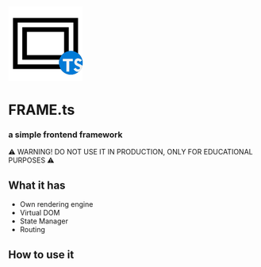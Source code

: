 ![Icon](frame_icon.png)

# FRAME.ts

### a simple frontend framework

⚠️ WARNING! DO NOT USE IT IN PRODUCTION, ONLY FOR EDUCATIONAL PURPOSES ⚠️

## What it has

-   Own rendering engine
-   Virtual DOM
-   State Manager
-   Routing

## How to use it
